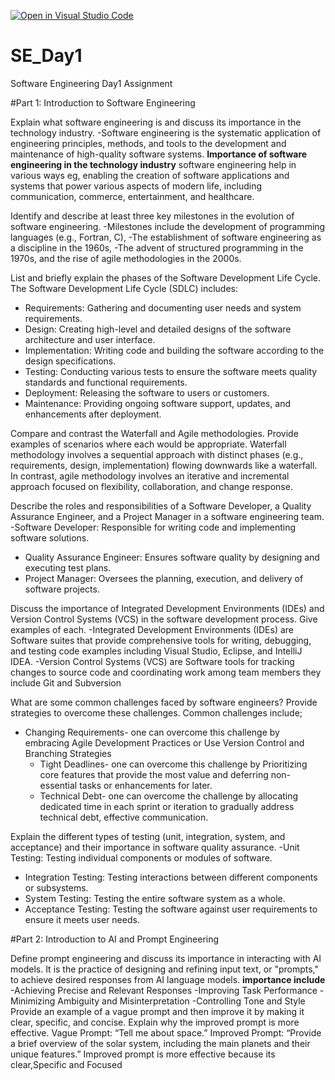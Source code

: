 [![Open in Visual Studio Code](https://classroom.github.com/assets/open-in-vscode-2e0aaae1b6195c2367325f4f02e2d04e9abb55f0b24a779b69b11b9e10269abc.svg)](https://classroom.github.com/online_ide?assignment_repo_id=16929155&assignment_repo_type=AssignmentRepo)
# SE_Day1
Software Engineering Day1 Assignment

#Part 1: Introduction to Software Engineering

Explain what software engineering is and discuss its importance in the technology industry.
-Software engineering is the systematic application of engineering principles, methods, and tools to the development and maintenance of high-quality software systems. 
**Importance of software engineering in the technology industry**
software engineering help in various ways eg, enabling the creation of software applications and systems that power various aspects of modern life, including communication, commerce, entertainment, and healthcare.

Identify and describe at least three key milestones in the evolution of software engineering.
-Milestones include the development of programming languages (e.g., Fortran, C), 
-The establishment of software engineering as a discipline in the 1960s, 
-The advent of structured programming in the 1970s, and the rise of agile methodologies in the 2000s.

List and briefly explain the phases of the Software Development Life Cycle.
The Software Development Life Cycle (SDLC) includes:
  - Requirements: Gathering and documenting user needs and system requirements.
  - Design: Creating high-level and detailed designs of the software architecture and user interface.
  - Implementation: Writing code and building the software according to the design specifications.
  - Testing: Conducting various tests to ensure the software meets quality standards and functional requirements.
  - Deployment: Releasing the software to users or customers.
  - Maintenance: Providing ongoing software support, updates, and enhancements after deployment.


Compare and contrast the Waterfall and Agile methodologies. Provide examples of scenarios where each would be appropriate.
Waterfall methodology involves a sequential approach with distinct phases (e.g., requirements, design, implementation) flowing downwards like a waterfall. In contrast, agile methodology involves an iterative and incremental approach focused on flexibility, collaboration, and change response.


Describe the roles and responsibilities of a Software Developer, a Quality Assurance Engineer, and a Project Manager in a software engineering team.
  -Software Developer: Responsible for writing code and implementing software solutions.
  - Quality Assurance Engineer: Ensures software quality by designing and executing test plans.
  - Project Manager: Oversees the planning, execution, and delivery of software projects.
  
Discuss the importance of Integrated Development Environments (IDEs) and Version Control Systems (VCS) in the software development process. Give examples of each.
-Integrated Development Environments (IDEs) are Software suites that provide comprehensive tools for writing, debugging, and testing code examples including Visual Studio, Eclipse, and IntelliJ IDEA.
-Version Control Systems (VCS) are Software tools for tracking changes to source code and coordinating work among team members they include Git and Subversion


What are some common challenges faced by software engineers? Provide strategies to overcome these challenges.
Common challenges include;
- Changing Requirements- one can overcome this challenge by embracing Agile Development Practices or Use Version Control and Branching Strategies
  - Tight Deadlines- one can overcome this challenge by Prioritizing core features that provide the most value and deferring non-essential tasks or enhancements for later.
  - Technical Debt- one can overcome the challenge by  allocating dedicated time in each sprint or iteration to gradually address technical debt, effective communication.


Explain the different types of testing (unit, integration, system, and acceptance) and their importance in software quality assurance.
    -Unit Testing: Testing individual components or modules of software.
  - Integration Testing: Testing interactions between different components or subsystems.
  - System Testing: Testing the entire software system as a whole.
  - Acceptance Testing: Testing the software against user requirements to ensure it meets user needs.

#Part 2: Introduction to AI and Prompt Engineering


Define prompt engineering and discuss its importance in interacting with AI models.
 It is the practice of designing and refining input text, or "prompts," to achieve desired responses from AI language models.
 **importance include**
 -Achieving Precise and Relevant Responses
 -Improving Task Performance
  -Minimizing Ambiguity and Misinterpretation
  -Controlling Tone and Style
Provide an example of a vague prompt and then improve it by making it clear, specific, and concise. Explain why the improved prompt is more effective.
Vague Prompt: “Tell me about space.”
Improved Prompt: “Provide a brief overview of the solar system, including the main planets and their unique features.”
Improved prompt is more effective because its clear,Specific and Focused
